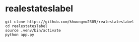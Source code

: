 # realestateslabel
```
git clone https://github.com/khuongvo2305/realestateslabel
cd realestateslabel
source .venv/bin/activate
python app.py
```


